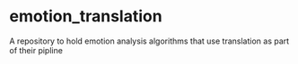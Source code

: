 # emotion_translation
A repository to hold emotion analysis algorithms that use translation as part of their pipline
